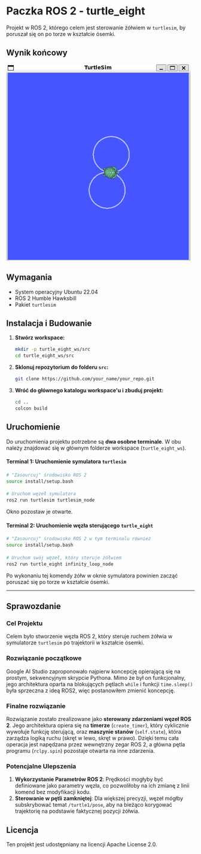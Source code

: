 # Paczka ROS 2 - turtle_eight

Projekt w ROS 2, którego celem jest sterowanie żółwiem w `turtlesim`, by poruszał się on po torze w kształcie ósemki.

## Wynik końcowy

![Wynik działania programu](images/wynik.png)

## Wymagania

*   System operacyjny Ubuntu 22.04
*   ROS 2 Humble Hawksbill
*   Pakiet `turtlesim`

## Instalacja i Budowanie

1.  **Stwórz workspace:**
    ```bash
    mkdir -p turtle_eight_ws/src
    cd turtle_eight_ws/src
    ```

2.  **Sklonuj repozytorium do folderu `src`:**
    ```bash
    git clone https://github.com/your_name/your_repo.git
    ```

3.  **Wróć do głównego katalogu workspace'u i zbuduj projekt:**
    ```bash
    cd ..
    colcon build
    ```

## Uruchomienie

Do uruchomienia projektu potrzebne są **dwa osobne terminale**. W obu należy znajdować się w głównym folderze workspace (`turtle_eight_ws`).

#### **Terminal 1: Uruchomienie symulatora `turtlesim`**

```bash
# "Zasourcuj" środowisko ROS 2
source install/setup.bash

# Uruchom węzeł symulatora
ros2 run turtlesim turtlesim_node
```
Okno pozostaw je otwarte.

#### **Terminal 2: Uruchomienie węzła sterującego `turtle_eight`**

```bash
# "Zasourcuj" środowisko ROS 2 w tym terminalu również
source install/setup.bash

# Uruchom swój węzeł, który steruje żółwiem
ros2 run turtle_eight infinity_loop_node
```
Po wykonaniu tej komendy żółw w oknie symulatora powinien zacząć poruszać się po torze w kształcie ósemki.

---

## Sprawozdanie

### Cel Projektu

Celem było stworzenie węzła ROS 2, który steruje ruchem żółwia w symulatorze `turtlesim` po trajektorii w kształcie ósemki.

### Rozwiązanie początkowe
Google AI Studio zaproponowało najpierw koncepcję opierającą się na prostym, sekwencyjnym skrypcie Pythona. Mimo że był on funkcjonalny, jego architektura oparta na blokujących pętlach `while` i funkcji `time.sleep()` była sprzeczna z ideą ROS2, więc postanowiłem zmienić koncepcję.

### Finalne rozwiązanie
Rozwiązanie zostało zrealizowane jako **sterowany zdarzeniami węzeł ROS 2**. Jego architektura opiera się na **timerze** (`create_timer`), który cyklicznie wywołuje funkcję sterującą, oraz **maszynie stanów** (`self.state`), która zarządza logiką ruchu (skręt w lewo, skręt w prawo). Dzięki temu cała operacja jest napędzana przez wewnętrzny zegar ROS 2, a główna pętla programu (`rclpy.spin`) pozostaje otwarta na inne zdarzenia.

### Potencjalne Ulepszenia

1.  **Wykorzystanie Parametrów ROS 2**: Prędkości mogłyby być definiowane jako parametry węzła, co pozwoliłoby na ich zmianę z linii komend bez modyfikacji kodu.
2.  **Sterowanie w pętli zamkniętej**: Dla większej precyzji, węzeł mógłby subskrybować temat `/turtle1/pose`, aby na bieżąco korygować trajektorię na podstawie faktycznej pozycji żółwia.

## Licencja

Ten projekt jest udostępniany na licencji Apache License 2.0.
